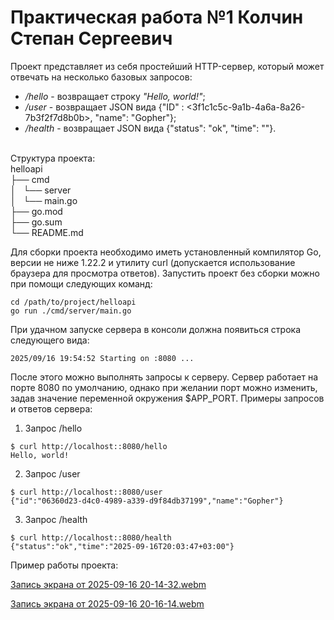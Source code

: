 # Практическая работа №1 Колчин Степан Сергеевич
   Проект представляет из себя простейший HTTP-сервер, который может отвечать на несколько базовых запросов:<br>
   - */hello* - возвращает строку *"Hello, world!"*;<br>
   - */user* - возвращает JSON вида {"ID" : <3f1c1c5c-9a1b-4a6a-8a26-7b3f2f7d8b0b>, "name": "Gopher"};<br>
   - */health* - возвращает JSON вида {"status": "ok", "time": "<RFC3339>"}.<br>
<br>
Структура проекта:<br>
	helloapi<br>
	├── cmd<br>
	│   └── server<br>
	│       └── main.go<br>
	├── go.mod<br>
	├── go.sum<br>
	└── README.md<br>
 
Для сборки проекта необходимо иметь установленный компилятор Go, версии не ниже 1.22.2 и утилиту curl (допускается использование браузера для просмотра ответов). 
Запустить проект без сборки можно при помощи следующих команд:
```
cd /path/to/project/helloapi
go run ./cmd/server/main.go
```
При удачном запуске сервера в консоли должна появиться строка следующего вида:
```
2025/09/16 19:54:52 Starting on :8080 ...
```
   После этого можно выполнять запросы к серверу. Сервер работает на порте 8080 по умолчанию, однако при желании порт можно изменить, задав значение переменной окружения $APP_PORT. Примеры запросов и ответов сервера:
   1. Запрос /hello
```
$ curl http://localhost::8080/hello
Hello, world!
``` 
   2. Запрос /user
```
$ curl http://localhost::8080/user
{"id":"06360d23-d4c0-4989-a339-d9f84db37199","name":"Gopher"}
```
   3. Запрос /health
```
$ curl http://localhost::8080/health
{"status":"ok","time":"2025-09-16T20:03:47+03:00"}
```
Пример работы проекта:



[Запись экрана от 2025-09-16 20-14-32.webm](https://github.com/user-attachments/assets/80c560b7-dec5-431d-ae5d-84a9c836ac3d)


[Запись экрана от 2025-09-16 20-16-14.webm](https://github.com/user-attachments/assets/2a5fce26-27c4-4ba6-abc8-6190a1bc3ef3)
